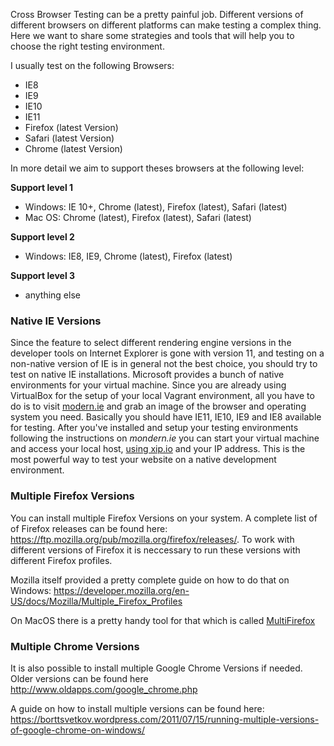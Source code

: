 Cross Browser Testing can be a pretty painful job. Different versions of different browsers on different platforms can make testing a complex thing. Here we want to share some strategies and tools that will help you to choose the right testing environment.

I usually test on the following Browsers:

* IE8
* IE9
* IE10
* IE11
* Firefox (latest Version)
* Safari (latest Version)
* Chrome (latest Version)

In more detail we aim to support theses browsers at the following level:

**Support level 1**
* Windows: IE 10+, Chrome (latest), Firefox (latest), Safari (latest)
* Mac OS: Chrome (latest), Firefox (latest), Safari (latest)

**Support level 2**
* Windows: IE8, IE9, Chrome (latest), Firefox (latest)

**Support level 3**
* anything else


### Native IE Versions
Since the feature to select different rendering engine versions in the developer tools on Internet Explorer is gone with version 11, and testing on a non-native version of IE is in general not the best choice, you should try to test on native IE installations. Microsoft provides a bunch of native environments for your virtual machine. Since you are already using VirtualBox for the setup of your local Vagrant environment, all you have to do is to visit [modern.ie](https://www.modern.ie/de-de/virtualization-tools) and grab an image of the browser and operating system you need. Basically you should have IE11, IE10, IE9 and IE8 available for testing.
After you've installed and setup your testing environments following the instructions on *mondern.ie* you can start your virtual machine and access your local host, [using xip.io]() and your IP address. This is the most powerful way to test your website on a native development environment.


### Multiple Firefox Versions
You can install multiple Firefox Versions on your system. A complete list of of Firefox releases can be found here: https://ftp.mozilla.org/pub/mozilla.org/firefox/releases/. To work with different versions of Firefox it is neccessary to run these versions with different Firefox profiles.

Mozilla itself provided a pretty complete guide on how to do that on Windows: https://developer.mozilla.org/en-US/docs/Mozilla/Multiple_Firefox_Profiles

On MacOS there is a pretty handy tool for that which is called [MultiFirefox](http://davemartorana.com/multifirefox/)


### Multiple Chrome Versions
It is also possible to install multiple Google Chrome Versions if needed. Older versions can be found here http://www.oldapps.com/google_chrome.php

A guide on how to install multiple versions can be found here: https://borttsvetkov.wordpress.com/2011/07/15/running-multiple-versions-of-google-chrome-on-windows/
